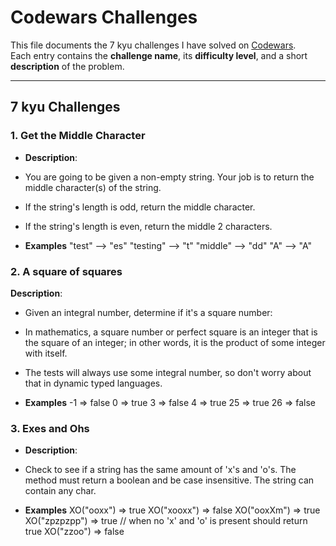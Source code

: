 # Codewars Challenges

This file documents the 7 kyu challenges I have solved on [Codewars](https://www.codewars.com/).  
Each entry contains the **challenge name**, its **difficulty level**, and a short **description** of the problem.

---

## 7 kyu Challenges

### 1. Get the Middle Character
- **Description**: 
- You are going to be given a non-empty string. Your job is to return the middle character(s) of the string.
- If the string's length is odd, return the middle character.
- If the string's length is even, return the middle 2 characters.

- **Examples**
"test" --> "es"
"testing" --> "t"
"middle" --> "dd"
"A" --> "A"


### 2. A square of squares
**Description**:
- Given an integral number, determine if it's a square number:
- In mathematics, a square number or perfect square is an integer that is the square of an integer; in other words, it is the product of some integer with itself.
- The tests will always use some integral number, so don't worry about that in dynamic typed languages.

- **Examples**
-1  =>  false
 0  =>  true
 3  =>  false
 4  =>  true
25  =>  true
26  =>  false


### 3. Exes and Ohs
- **Description**: 
- Check to see if a string has the same amount of 'x's and 'o's. The method must return a boolean and be case insensitive. The string can contain any char.

- **Examples**
XO("ooxx") => true
XO("xooxx") => false
XO("ooxXm") => true
XO("zpzpzpp") => true // when no 'x' and 'o' is present should return true
XO("zzoo") => false